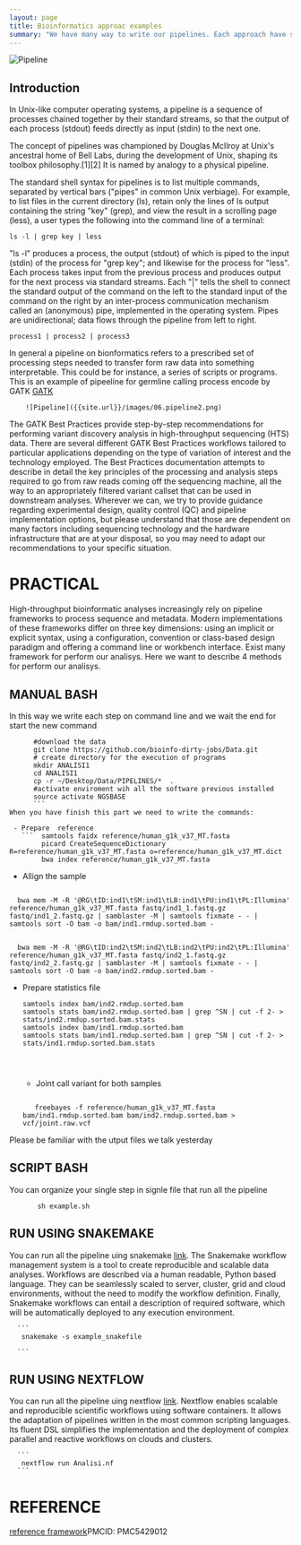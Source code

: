 ```yaml
---
layout: page
title: Bioinformatics approac examples
summary: "We have many way to write our pipelines. Each approach have some problems. We need to use take in mind what we need to do."
---
```


![Pipeline]({{site.url}}/images/pipeline.jpg)

## Introduction

In Unix-like computer operating systems, a pipeline is a sequence of processes chained together by their standard streams, so that the output of each process (stdout) feeds directly as input (stdin) to the next one.

The concept of pipelines was championed by Douglas McIlroy at Unix's ancestral home of Bell Labs, during the development of Unix, shaping its toolbox philosophy.[1][2] It is named by analogy to a physical pipeline.

The standard shell syntax for pipelines is to list multiple commands, separated by vertical bars ("pipes" in common Unix verbiage). For example, to list files in the current directory (ls), retain only the lines of ls output containing the string "key" (grep), and view the result in a scrolling page (less), a user types the following into the command line of a terminal:

  ```ls -l | grep key | less```

"ls -l" produces a process, the output (stdout) of which is piped to the input (stdin) of the process for "grep key"; and likewise for the process for "less". Each process takes input from the previous process and produces output for the next process via standard streams. Each "|" tells the shell to connect the standard output of the command on the left to the standard input of the command on the right by an inter-process communication mechanism called an (anonymous) pipe, implemented in the operating system. Pipes are unidirectional; data flows through the pipeline from left to right.

``` process1 | process2 | process3 ```



In general a pipeline on bionformatics  refers to a prescribed set of processing steps needed to transfer form raw data into something interpretable. This could be for instance, a series of scripts or programs. This is an example of pipeeline for  germline calling process encode by GATK [GATK](https://software.broadinstitute.org/gatk/best-practices/)


        ![Pipeline]({{site.url}}/images/06.pipeline2.png)

The GATK Best Practices provide step-by-step recommendations for performing variant discovery analysis in high-throughput sequencing (HTS) data. There are several different GATK Best Practices workflows tailored to particular applications depending on the type of variation of interest and the technology employed. The Best Practices documentation attempts to describe in detail the key principles of the processing and analysis steps required to go from raw reads coming off the sequencing machine, all the way to an appropriately filtered variant callset that can be used in downstream analyses. Wherever we can, we try to provide guidance regarding experimental design, quality control (QC) and pipeline implementation options, but please understand that those are dependent on many factors including sequencing technology and the hardware infrastructure that are at your disposal, so you may need to adapt our recommendations to your specific situation.

# PRACTICAL

High-throughput bioinformatic analyses increasingly rely on pipeline frameworks to process sequence and metadata. Modern implementations of these frameworks differ on three key dimensions: using an implicit or explicit syntax, using a configuration, convention or class-based design paradigm and offering a command line or workbench interface. Exist many framework for perform our analisys. Here we want to describe 4 methods for perform our analisys.

## MANUAL BASH
In this way we write each step on command line and we wait the end for start the new command

```   cd ~/Desktop/
      #download the data
      git clone https://github.com/bioinfo-dirty-jobs/Data.git
      # create directory for the execution of programs
      mkdir ANALISI1
      cd ANALISI1
      cp -r ~/Desktop/Data/PIPELINES/*  .
      #activate enviroment wih all the software previous installed
      source activate NGSBASE
      ```
When you have finish this part we need to write the commands:

 - Prepare  reference
   ```  samtools faidx reference/human_g1k_v37_MT.fasta 
        picard CreateSequenceDictionary R=reference/human_g1k_v37_MT.fasta o=reference/human_g1k_v37_MT.dict
        bwa index reference/human_g1k_v37_MT.fasta

   ```

- Allign the sample
```

  bwa mem -M -R '@RG\tID:ind1\tSM:ind1\tLB:ind1\tPU:ind1\tPL:Illumina' reference/human_g1k_v37_MT.fasta fastq/ind1_1.fastq.gz fastq/ind1_2.fastq.gz | samblaster -M | samtools fixmate - - | samtools sort -O bam -o bam/ind1.rmdup.sorted.bam -


  bwa mem -M -R '@RG\tID:ind2\tSM:ind2\tLB:ind2\tPU:ind2\tPL:Illumina' reference/human_g1k_v37_MT.fasta fastq/ind2_1.fastq.gz fastq/ind2_2.fastq.gz | samblaster -M | samtools fixmate - - | samtools sort -O bam -o bam/ind2.rmdup.sorted.bam -

```
- Prepare statistics file

  ```
  samtools index bam/ind2.rmdup.sorted.bam
  samtools stats bam/ind2.rmdup.sorted.bam | grep ^SN | cut -f 2- > stats/ind2.rmdup.sorted.bam.stats
  samtools index bam/ind1.rmdup.sorted.bam
  samtools stats bam/ind1.rmdup.sorted.bam | grep ^SN | cut -f 2- > stats/ind1.rmdup.sorted.bam.stats




  ```



  - Joint call variant for both samples


  ```

     freebayes -f reference/human_g1k_v37_MT.fasta bam/ind1.rmdup.sorted.bam bam/ind2.rmdup.sorted.bam > vcf/joint.raw.vcf

  ```

Please be familiar with the utput files we talk yesterday


## SCRIPT BASH

You can organize your single step in signle file that run all the  pipeline

   ```
          sh example.sh
   ```

## RUN USING SNAKEMAKE

You can run all the pipeline uing snakemake [link](https://snakemake.readthedocs.io/en/stable/).
The Snakemake workflow management system is a tool to create reproducible and scalable data analyses. Workflows are described via a human readable, Python based language. They can be seamlessly scaled to server, cluster, grid and cloud environments, without the need to modify the workflow definition. Finally, Snakemake workflows can entail a description of required software, which will be automatically deployed to any execution environment.

      ```
       snakemake -s example_snakefile

      ```





## RUN USING NEXTFLOW

You can run all the pipeline uing nextflow [link](https://www.nextflow.io/).
Nextflow enables scalable and reproducible scientific workflows using software containers. It allows the adaptation of pipelines written in the most common scripting languages. Its fluent DSL simplifies the implementation and the deployment of complex parallel and reactive workflows on clouds and clusters. 


      ```
       nextflow run Analisi.nf
      ```


# REFERENCE


[reference framework](https://www.ncbi.nlm.nih.gov/pmc/articles/PMC5429012/)PMCID: PMC5429012